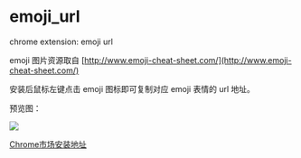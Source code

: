 # emoji_url
chrome extension: emoji url

emoji 图片资源取自 [http://www.emoji-cheat-sheet.com/](http://www.emoji-cheat-sheet.com/)

安装后鼠标左键点击 emoji 图标即可复制对应 emoji 表情的 url 地址。

预览图：

![](http://ww3.sinaimg.cn/large/a25e3d76gw1f3vwtnrdiij209l0ihtcn.jpg)


[Chrome市场安装地址](https://chrome.google.com/webstore/detail/emoji-url/eonokmediijlcicdmpdcnofgeehjjleg/related)